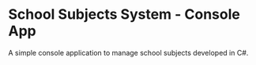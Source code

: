 # School Subjects System - Console App

A simple console application to manage school subjects developed in C#.
